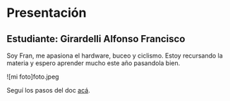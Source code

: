 # Presentación

## Estudiante: Girardelli Alfonso Francisco

Soy Fran, me apasiona el hardware, buceo y ciclismo. Estoy recursando la materia y espero aprender mucho este año pasandola bien.

![mi foto]foto.jpeg


Seguí los pasos del doc [acá](https://docs.google.com/document/d/e/2PACX-1vTNHQ5dzaVFhKPd4UxLOGhZa9Ix_bDgpyIftq4gqzz7674dHmHkcH2oH9TpQ_TsghZkiSPBoUm2ftzM/pub).
